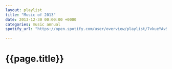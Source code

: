 ```yaml
---
layout: playlist
title: "Music of 2013"
date: 2013-12-30 00:00:00 +0000
categories: music annual
spotify_url: "https://open.spotify.com/user/overview/playlist/7vkueYAvSljkduuBjM179P"

---
```


# {{page.title}}
